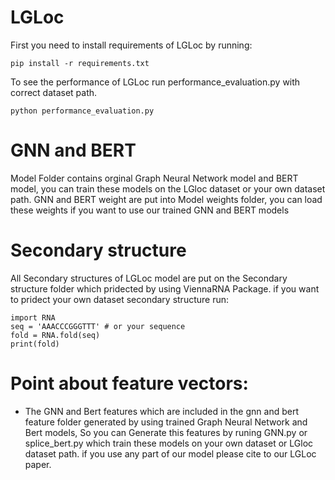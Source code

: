 # LGLoc
First you need to install requirements of LGLoc by running:
```
pip install -r requirements.txt

```
To see the performance of LGLoc run performance_evaluation.py with correct dataset path.

``` 
python performance_evaluation.py

```
# GNN and BERT 
Model Folder contains orginal Graph Neural Network model and BERT model, you can train these models on the LGloc dataset or your own dataset path.
GNN and BERT weight are put into Model weights folder, you can load these weights if you want to use our trained GNN and BERT models
# Secondary structure
All Secondary structures of LGLoc model are put on the Secondary structure folder which pridected by using ViennaRNA Package. if you want to pridect your own dataset secondary structure run:

```
import RNA
seq = 'AAACCCGGGTTT' # or your sequence
fold = RNA.fold(seq)
print(fold)
```
# Point about feature vectors:
- The GNN and Bert features which are included in the gnn and bert feature folder generated by using trained Graph Neural Network and Bert models, So you can Generate this features by runing GNN.py or splice_bert.py which train these models on your own dataset or LGloc dataset path.
if you use any part of our model please cite to our LGLoc paper.
   
